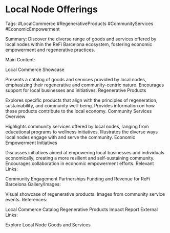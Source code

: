 # Local Node Offerings
Tags: #LocalCommerce #RegenerativeProducts #CommunityServices #EconomicEmpowerment

Summary:
Discover the diverse range of goods and services offered by local nodes within the ReFi Barcelona ecosystem, fostering economic empowerment and regenerative practices.

Main Content:

Local Commerce Showcase

Presents a catalog of goods and services provided by local nodes, emphasizing their regenerative and community-centric nature.
Encourages support for local businesses and initiatives.
Regenerative Products

Explores specific products that align with the principles of regeneration, sustainability, and community well-being.
Provides information on how these products contribute to the local economy.
Community Services Overview

Highlights community services offered by local nodes, ranging from educational programs to wellness initiatives.
Illustrates the diverse ways local nodes engage with and serve the community.
Economic Empowerment Initiatives

Discusses initiatives aimed at empowering local businesses and individuals economically, creating a more resilient and self-sustaining community.
Encourages collaboration in economic empowerment efforts.
Relevant Links:

Community Engagement
Partnerships
Funding and Revenue for ReFi Barcelona
Gallery/Images:

Visual showcase of regenerative products.
Images from community service events.
References:

Local Commerce Catalog
Regenerative Products Impact Report
External Links:

Explore Local Node Goods and Services